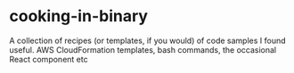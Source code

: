 # cooking-in-binary
A collection of recipes (or templates, if you would) of code samples I found useful. AWS CloudFormation templates, bash commands, the occasional React component etc
